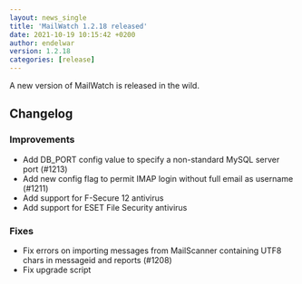 ```yaml
---
layout: news_single
title: 'MailWatch 1.2.18 released'
date: 2021-10-19 10:15:42 +0200
author: endelwar
version: 1.2.18
categories: [release]
---
```


A new version of MailWatch is released in the wild.

## Changelog
### Improvements
- Add DB_PORT config value to specify a non-standard MySQL server port (#1213)
- Add new config flag to permit IMAP login without full email as username (#1211)
- Add support for F-Secure 12 antivirus
- Add support for ESET File Security antivirus

### Fixes
- Fix errors on importing messages from MailScanner containing UTF8 chars in messageid and reports (#1208)
- Fix upgrade script
